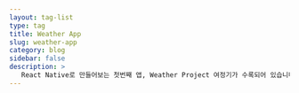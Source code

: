 ```yaml
---
layout: tag-list
type: tag
title: Weather App
slug: weather-app
category: blog
sidebar: false
description: >
   React Native로 만들어보는 첫번째 앱, Weather Project 여정기가 수록되어 있습니다.
---
```

